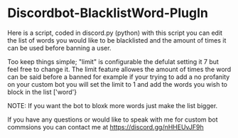 # Discordbot-BlacklistWord-PlugIn
Here is a script, coded in discord.py (python) with this script you can edit the list of words you would like to be blacklisted and the amount of times it can be used before banning a user.


Too keep things simple; "limit" is configurable the defulat setting it 7 but feel free to change it. The limit feature allowes the amount of times the word can be said before a banned for example if your trying to add a no profanity on your custom bot you will set the limit to 1 and add the words you wish to block in the list ['word'}

NOTE: If you want the bot to bloxk more words just make the list bigger.

 If you have any questions or would like to speak with me for custom bot commsions you can contact me at https://discord.gg/nHHEUvJF9h
 
                                   
